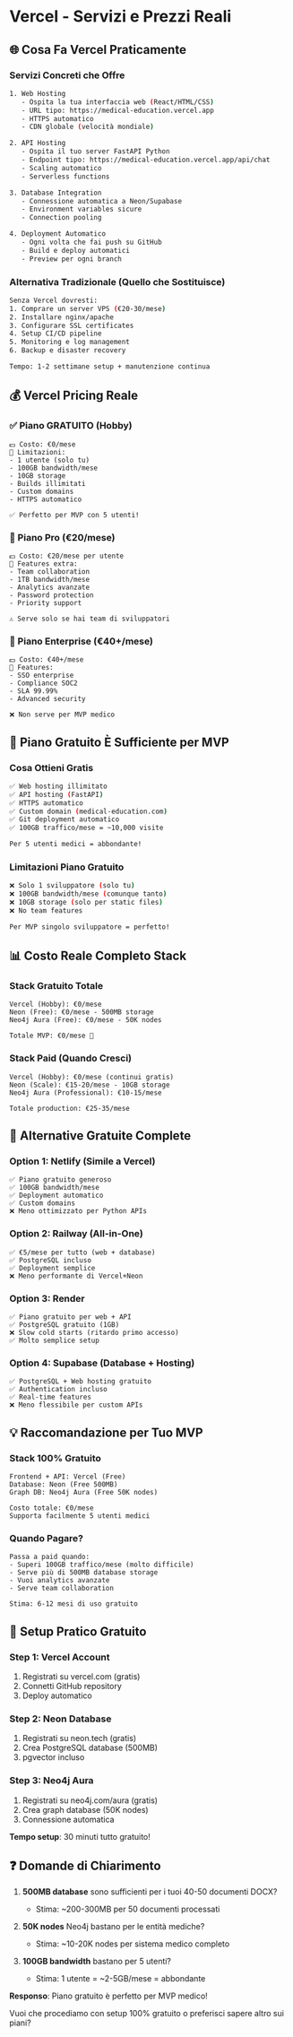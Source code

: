 # Vercel - Servizi e Prezzi Reali

## 🌐 Cosa Fa Vercel Praticamente

### Servizi Concreti che Offre

```bash
1. Web Hosting
   - Ospita la tua interfaccia web (React/HTML/CSS)
   - URL tipo: https://medical-education.vercel.app
   - HTTPS automatico
   - CDN globale (velocità mondiale)

2. API Hosting
   - Ospita il tuo server FastAPI Python
   - Endpoint tipo: https://medical-education.vercel.app/api/chat
   - Scaling automatico
   - Serverless functions

3. Database Integration
   - Connessione automatica a Neon/Supabase
   - Environment variables sicure
   - Connection pooling

4. Deployment Automatico
   - Ogni volta che fai push su GitHub
   - Build e deploy automatici
   - Preview per ogni branch
```

### Alternativa Tradizionale (Quello che Sostituisce)

```bash
Senza Vercel dovresti:
1. Comprare un server VPS (€20-30/mese)
2. Installare nginx/apache
3. Configurare SSL certificates
4. Setup CI/CD pipeline
5. Monitoring e log management
6. Backup e disaster recovery

Tempo: 1-2 settimane setup + manutenzione continua
```

## 💰 Vercel Pricing Reale

### ✅ Piano GRATUITO (Hobby)

```
💵 Costo: €0/mese
👤 Limitazioni:
- 1 utente (solo tu)
- 100GB bandwidth/mese
- 10GB storage
- Builds illimitati
- Custom domains
- HTTPS automatico

✅ Perfetto per MVP con 5 utenti!
```

### 💼 Piano Pro (€20/mese)

```
💵 Costo: €20/mese per utente
👥 Features extra:
- Team collaboration
- 1TB bandwidth/mese
- Analytics avanzate
- Password protection
- Priority support

⚠️ Serve solo se hai team di sviluppatori
```

### 🏢 Piano Enterprise (€40+/mese)

```
💵 Costo: €40+/mese
🏢 Features:
- SSO enterprise
- Compliance SOC2
- SLA 99.99%
- Advanced security

❌ Non serve per MVP medico
```

## 🎯 Piano Gratuito È Sufficiente per MVP

### Cosa Ottieni Gratis

```bash
✅ Web hosting illimitato
✅ API hosting (FastAPI)
✅ HTTPS automatico
✅ Custom domain (medical-education.com)
✅ Git deployment automatico
✅ 100GB traffico/mese = ~10,000 visite

Per 5 utenti medici = abbondante!
```

### Limitazioni Piano Gratuito

```bash
❌ Solo 1 sviluppatore (solo tu)
❌ 100GB bandwidth/mese (comunque tanto)
❌ 10GB storage (solo per static files)
❌ No team features

Per MVP singolo sviluppatore = perfetto!
```

## 📊 Costo Reale Completo Stack

### Stack Gratuito Totale

```
Vercel (Hobby): €0/mese
Neon (Free): €0/mese - 500MB storage
Neo4j Aura (Free): €0/mese - 50K nodes

Totale MVP: €0/mese 🎉
```

### Stack Paid (Quando Cresci)

```
Vercel (Hobby): €0/mese (continui gratis)
Neon (Scale): €15-20/mese - 10GB storage
Neo4j Aura (Professional): €10-15/mese

Totale production: €25-35/mese
```

## 🚀 Alternative Gratuite Complete

### Option 1: Netlify (Simile a Vercel)

```
✅ Piano gratuito generoso
✅ 100GB bandwidth/mese
✅ Deployment automatico
✅ Custom domains
❌ Meno ottimizzato per Python APIs
```

### Option 2: Railway (All-in-One)

```
✅ €5/mese per tutto (web + database)
✅ PostgreSQL incluso
✅ Deployment semplice
❌ Meno performante di Vercel+Neon
```

### Option 3: Render

```
✅ Piano gratuito per web + API
✅ PostgreSQL gratuito (1GB)
❌ Slow cold starts (ritardo primo accesso)
✅ Molto semplice setup
```

### Option 4: Supabase (Database + Hosting)

```
✅ PostgreSQL + Web hosting gratuito
✅ Authentication incluso
✅ Real-time features
❌ Meno flessibile per custom APIs
```

## 💡 Raccomandazione per Tuo MVP

### Stack 100% Gratuito

```
Frontend + API: Vercel (Free)
Database: Neon (Free 500MB)
Graph DB: Neo4j Aura (Free 50K nodes)

Costo totale: €0/mese
Supporta facilmente 5 utenti medici
```

### Quando Pagare?

```
Passa a paid quando:
- Superi 100GB traffico/mese (molto difficile)
- Serve più di 500MB database storage
- Vuoi analytics avanzate
- Serve team collaboration

Stima: 6-12 mesi di uso gratuito
```

## 🔧 Setup Pratico Gratuito

### Step 1: Vercel Account

1. Registrati su vercel.com (gratis)
2. Connetti GitHub repository
3. Deploy automatico

### Step 2: Neon Database

1. Registrati su neon.tech (gratis)
2. Crea PostgreSQL database (500MB)
3. pgvector incluso

### Step 3: Neo4j Aura

1. Registrati su neo4j.com/aura (gratis)
2. Crea graph database (50K nodes)
3. Connessione automatica

**Tempo setup**: 30 minuti tutto gratuito!

## ❓ Domande di Chiarimento

1. **500MB database** sono sufficienti per i tuoi 40-50 documenti DOCX?

   - Stima: ~200-300MB per 50 documenti processati

2. **50K nodes** Neo4j bastano per le entità mediche?

   - Stima: ~10-20K nodes per sistema medico completo

3. **100GB bandwidth** bastano per 5 utenti?
   - Stima: 1 utente = ~2-5GB/mese = abbondante

**Responso**: Piano gratuito è perfetto per MVP medico!

Vuoi che procediamo con setup 100% gratuito o preferisci sapere altro sui piani?

